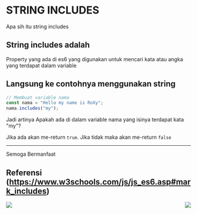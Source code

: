 # STRING INCLUDES
Apa sih itu string includes
## String includes adalah
Property yang ada di es6 yang digunakan untuk mencari kata atau angka yang terdapat dalam variable 

## Langsung ke contohnya menggunakan string 
```js
// Membuat variable nama 
const nama = "Hello my name is RoXy";
nama.includes("my");
```
Jadi artinya
Apakah ada di dalam variable nama yang isinya terdapat kata "my"?

Jika ada akan me-return `true`. 
Jika tidak maka akan me-return `false` 
***
Semoga Bermanfaat

## Referensi (https://www.w3schools.com/js/js_es6.asp#mark_includes)

[<img align="left" src="https://cdn.discordapp.com/attachments/696006258792333352/911046517970833428/Previous-prev.png" />](../011_map_objects)

[<img align="right" src="https://cdn.discordapp.com/attachments/696006258792333352/911046517756944414/Next-next.png" />](../013_string_helpers)